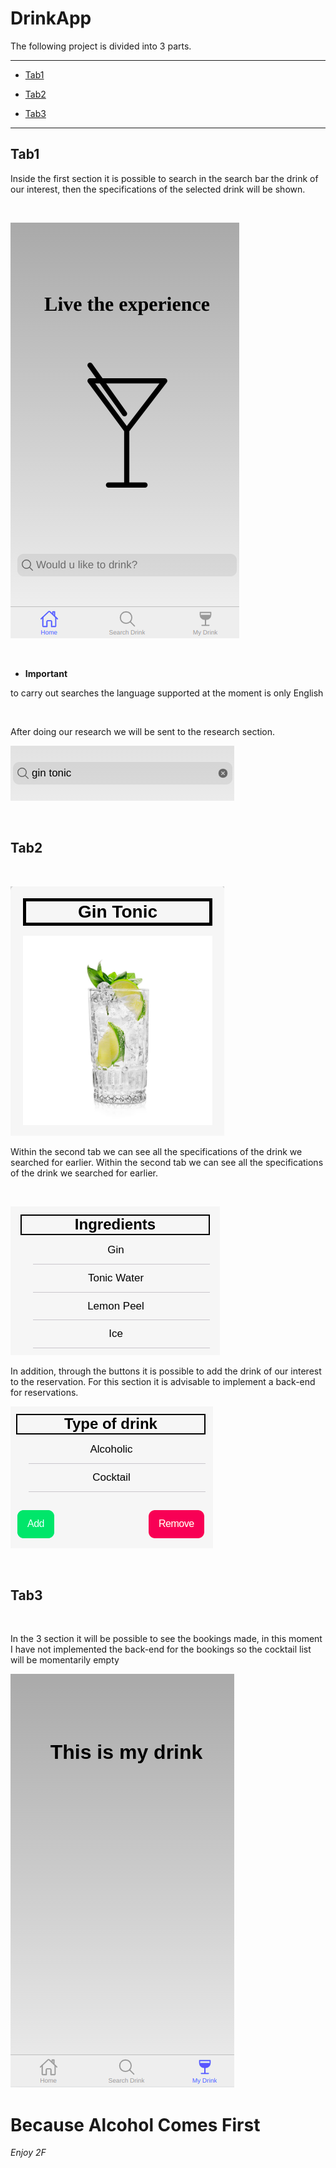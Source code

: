 # DrinkApp

The following project is divided into 3 parts.

<hr>

- [Tab1](#tab1)

- [Tab2](#tab2)

- [Tab3](#tab3)


<hr>

## Tab1

Inside the first section it is possible to search in the search bar the drink of our interest, then the specifications of the selected drink will be shown.

<br>

![tab1](./imgs/tab1.png) 

<br>

  - **Important**

to carry out searches the language supported at the moment is only English

<br>

After doing our research we will be sent to the research section. 


![tab1-bar](./imgs/tab1-bar.png) <br>

<br>

## Tab2

<br>

![tab21](./imgs/tab21.png) <br>

Within the second tab we can see all the specifications of the drink we searched for earlier. Within the second tab we can see all the specifications of the drink we searched for earlier. 

<br>

![tab21](./imgs/tab22.png) <br>

In addition, through the buttons it is possible to add the drink of our interest to the reservation. 
For this section it is advisable to implement a back-end for reservations.

![tab21](./imgs/tab23.png) <br>

<br>

## Tab3

<br> 

In the 3 section it will be possible to see the bookings made, in this moment I have not implemented the back-end for the bookings so the cocktail list will be momentarily empty

![tab3](./imgs/tab3.png) <br>

# Because Alcohol Comes First

*Enjoy 2F*


